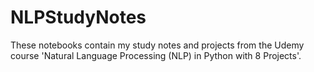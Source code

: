 # NLPStudyNotes
These notebooks contain my study notes and projects from the Udemy course 'Natural Language Processing (NLP) in Python with 8 Projects'.
